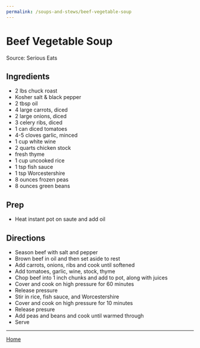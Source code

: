 ```yaml
---
permalink: /soups-and-stews/beef-vegetable-soup
---
```

# Beef Vegetable Soup

Source: Serious Eats

## Ingredients

- 2 lbs chuck roast
- Kosher salt & black pepper
- 2 tbsp oil
- 4 large carrots, diced
- 2 large onions, diced
- 3 celery ribs, diced
- 1 can diced tomatoes
- 4-5 cloves garlic, minced
- 1 cup white wine
- 2 quarts chicken stock
- fresh thyme
- 1 cup uncooked rice
- 1 tsp fish sauce
- 1 tsp Worcestershire
- 8 ounces frozen peas
- 8 ounces green beans

## Prep

- Heat instant pot on saute and add oil

## Directions

- Season beef with salt and pepper
- Brown beef in oil and then set aside to rest
- Add carrots, onions, ribs and cook until softened
- Add tomatoes, garlic, wine, stock, thyme
- Chop beef into 1 inch chunks and add to pot, along with juices
- Cover and cook on high pressure for 60 minutes
- Release pressure
- Stir in rice, fish sauce, and Worcestershire
- Cover and cook on high pressure for 10 minutes
- Release presure
- Add peas and beans and cook until warmed through
- Serve

---

[Home](https://thomasjbarrett82.github.io)
